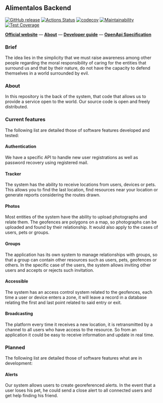 ## Alimentalos Backend

[![GitHub release](https://img.shields.io/github/release/alimentalos/backend.svg)](https://github.com/alimentalos/backend/releases/) [![Actions Status](https://github.com/alimentalos/backend/workflows/Testing/badge.svg)](https://github.com/alimentalos/backend/actions) [![codecov](https://codecov.io/gh/alimentalos/backend/branch/master/graph/badge.svg)](https://codecov.io/gh/alimentalos/backend) [![Maintainability](https://api.codeclimate.com/v1/badges/ccd2e2ff7f49a0ee6c6f/maintainability)](https://codeclimate.com/github/alimentalos/backend/maintainability) [![Test Coverage](https://api.codeclimate.com/v1/badges/ccd2e2ff7f49a0ee6c6f/test_coverage)](https://codeclimate.com/github/alimentalos/backend/test_coverage)

[**Official website**](https://www.alimentalos.cl) — [**About**](https://www.alimentalos.cl/about) — [**Developer guide**](https://www.alimentalos.cl/about/developers) — [**OpenApi Specification**](https://www.alimentalos.cl/api/documentation)

### Brief

The idea lies in the simplicity that we must raise awareness among other people regarding the moral responsibility of caring for the entities that surround us and that by their nature, do not have the capacity to defend themselves in a world surrounded by evil.

### About

In this repository is the back of the system, that code that allows us to provide a service open to the world. Our source code is open and freely distributed.

### Current features

The following list are detailed those of software features developed and tested:

#### Authentication

We have a specific API to handle new user registrations as well as password recovery using registered mail.

#### Tracker

The system has the ability to receive locations from users, devices or pets. This allows you to find the last location, find resources near your location or generate reports considering the routes drawn.

#### Photos

Most entities of the system have the ability to upload photographs and relate them. The geofences are polygons on a map, so photographs can be uploaded and found by their relationship. It would also apply to the cases of users, pets or groups.

#### Groups

The application has its own system to manage relationships with groups, so that a group can contain other resources such as users, pets, geofences or others. In the specific case of the users, the system allows inviting other users and accepts or rejects such invitation.

#### Accessible

The system has an access control system related to the geofences, each time a user or device enters a zone, it will leave a record in a database relating the first and last point related to said entry or exit.

#### Broadcasting

The platform every time it receives a new location, it is retransmitted by a channel to all users who have access to the resource. So from an application it could be easy to receive information and update in real time.

### Planned

The following list are detailed those of software features what are in development:

#### Alerts

Our system allows users to create georeferenced alerts. In the event that a user loses his pet, he could send a close alert to all connected users and get help finding his friend.
